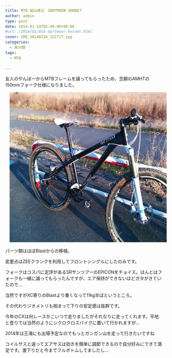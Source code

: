 ```yaml
---
title: MTB 組み換え　DARTMOOR HORNET
author: admin
type: post
date: 2014-01-24T05:49:00+00:00
#url: /2014/01/mtb-dartmoor-hornet.html
cover: IMG_20140118_152717.jpg
categories:
  - 未分類
tags:
  - MTB

---
```

友人のやんぼーからMTBフレームを譲ってもらったため、念願のAMHTの150mmフォーク仕様になりました。



<div class="separator" style="clear: both; text-align: center;">
  <a href="IMG_20140118_152717.jpg" imageanchor="1" style="margin-left: 1em; margin-right: 1em;"><img border="0" src="./IMG_20140118_152717.jpg" height="480" width="640" /></a>
</div>

パーツ類はほぼBlastからの移植。

変更点はZEEクランクを利用してフロントシングルにしたのみです。

フォークはコスパに定評があるSRサンツアーのEPICONをチョイス。ほんとはフォークも一緒に譲ってもらったんですが、エア保持ができないほどガタがきていたので…

当然ですがXC寄りのBlastより重くなって11kg半ばというところ。

その代わりジオメトリも相まって下りの安定感は抜群です。

今年のCXは何レースかこいつで走りましたがそれなりに走ってくれます。平地と登りでは当然のようにシクロクロスバイクに置いて行かれますが…

2014年は王滝にも出場予定なのでもっとガンガン山を走って行きたいですね

コイルサスと違ってエアサスは効きを簡単に調節できるので自分好みにできて満足です。激下りだと今までフルボトムしてましたし…

